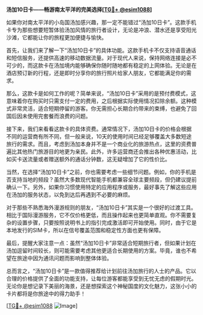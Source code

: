**汤加10日卡——畅游南太平洋的完美选择[[TG💪+ @esim1088](https://t.me/s/esim1088)]**

如果你对南太平洋的小岛国汤加感兴趣，那一定不能错过“汤加10日卡”。这款手机卡专为那些想要短暂体验汤加风情的旅行者设计，无论是冲浪、潜水还是享受阳光沙滩，它都能让你的旅程更加便捷与愉快。

首先，让我们来了解一下“汤加10日卡”的具体功能。这款手机卡不仅支持语音通话和短信服务，还提供高速的移动数据流量。对于现代人来说，保持网络连接是必不可少的，而这款卡在汤加境内能够确保你随时随地都有稳定的上网体验。无论是在酒店预订新的行程，还是即时分享你的旅行照片给家人朋友，它都能满足你的需求。

那么，这款卡是如何工作的呢？简单来说，“汤加10日卡”采用的是预付费模式，这意味着你在购买时只需支付一定的费用，之后根据实际使用情况扣除余额。这种模式非常灵活，适合短期停留的游客。你无需担心长期合约带来的束缚，也避免了回国后因未使用完套餐而浪费的问题。

接下来，我们来看看这款卡的具体资费。通常情况下，汤加10日卡的价格会根据不同的运营商有所不同，但一般来说，10天的使用时间已经足够覆盖大多数短途旅行的需求。而且，考虑到汤加本身并不是一个商业化的旅游热点，这里的资费普遍比其他热门旅游目的地更为亲民。此外，许多运营商还会推出各种优惠活动，比如买卡送流量或者赠送额外的通话分钟数，这无疑增加了它的性价比。

当然，在选择“汤加10日卡”之前，你也需要考虑一些细节问题。例如，你的手机是否支持当地的频段？虽然大多数现代智能手机都兼容全球主要频段，但仍建议提前确认一下。另外，如果你习惯使用特定的应用程序或服务，最好事先了解这些应用在汤加的服务状态，以免到达后再遇到不必要的麻烦。

对于那些不熟悉海外漫游规则的朋友，“汤加10日卡”其实是一个很好的过渡工具。相比于国际漫游服务，它不仅价格更低，而且操作起来也更简单直观。你不需要复杂的设置步骤，只要按照说明书上的指引完成激活即可开始使用。同时，由于它是本地发行的SIM卡，所以在信号覆盖范围和稳定性方面也更有保障。

最后，提醒大家注意一点：虽然“汤加10日卡”非常适合短期旅行者，但如果计划在汤加逗留时间较长，则可能需要考虑其他更适合长期使用的方案。毕竟，谁也不希望在旅途中因为通讯问题而影响到整体体验。

总而言之，“汤加10日卡”是一款值得推荐给计划前往汤加旅行的人士的产品。它以合理的价格提供了全面的功能支持，让每位游客都能享受到无忧无虑的假期时光。无论你是想记录下美丽的海景，还是想探索这个神秘国度的文化魅力，这张小小的卡片都将是你旅途中的得力助手！

[[TG💪+ @esim1088](https://t.me/s/esim1088) ![Image](https://i.postimg.cc/4NQfJmqS/Snipaste-2025-05-13-00-14-12.png)]